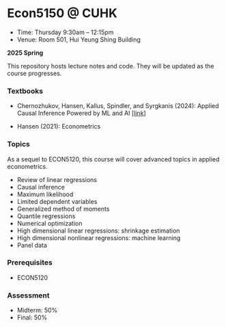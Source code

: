 # Econ5150 @ CUHK

* Time: Thursday 9:30am – 12:15pm
* Venue: Room 501, Hui Yeung Shing Building

**2025 Spring**

This repository hosts lecture notes and code. They will be updated as the course progresses.



### Textbooks

* Chernozhukov, Hansen, Kallus, Spindler, and Syrgkanis (2024): Applied Causal Inference Powered by ML and AI [[link](CausalML-book.org)]
<!-- * Hansen (2021): Probability and Statistics for Economists -->
* Hansen (2021): Econometrics



### Topics

As a sequel to ECON5120, this course will cover advanced topics in applied econometrics.

* Review of linear regressions
* Causal inference
* Maximum likelihood
* Limited dependent variables
* Generalized method of moments
* Quantile regressions
* Numerical optimization
* High dimensional linear regressions: shrinkage estimation
* High dimensional nonlinear regressions: machine learning
* Panel data



### Prerequisites
* ECON5120

### Assessment

* Midterm: 50%
* Final: 50%



<!-- ### Environment

[![Binder](https://mybinder.org/badge_logo.svg)](https://mybinder.org/v2/gh/zhentaoshi/Econ5150/HEAD) provides an interactive environment for Jupyter notebooks.


<a href="https://gitpod.io/#https://github.com/zhentaoshi/Econ5150">
  <img
    src="https://img.shields.io/badge/Contribute%20with-Gitpod-908a85?logo=gitpod"
    alt="Contribute with Gitpod"
  />
</a> -->


<!-- ### Quotations

孙子兵法·始计篇:夫未战而庙算胜者，得算多也；未战而庙算不胜者，得算少也。多算胜，少算不胜，而况于无算乎？吾以此观之，胜负见矣。 -->



